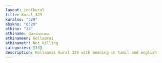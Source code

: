 ```yaml
---
layout: indikural
title: Kural 329
kuralno: "329"
abskno: "0329"
athino: "33"
athiname: கொல்லாமை
athinameen: Kollaamai
athinametr: Not killing
categories: [33]
description: Kollaamai kural 329 with meaning in tamil and english 
---
```



